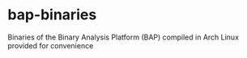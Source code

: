 bap-binaries
============

Binaries of the Binary Analysis Platform (BAP) compiled in Arch Linux provided for convenience
